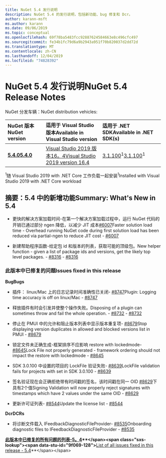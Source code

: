 ```yaml
---
title: NuGet 5.4 发行说明
description: NuGet 5.4 的发行说明，包括新功能、bug 修复和 Dcr。
author: karann-msft
ms.author: karann
ms.date: 09/06/2019
ms.topic: conceptual
ms.openlocfilehash: 69f78ba5483fcc92887624584663e8c496cfc497
ms.sourcegitcommit: fe34b1fc79d6a9b2943a951f70b820037d2dd72d
ms.translationtype: MT
ms.contentlocale: zh-CN
ms.lasthandoff: 12/04/2019
ms.locfileid: "74828392"
---
```

# <a name="nuget-54-release-notes"></a><span data-ttu-id="9f069-103">NuGet 5.4 发行说明</span><span class="sxs-lookup"><span data-stu-id="9f069-103">NuGet 5.4 Release Notes</span></span>

<span data-ttu-id="9f069-104">NuGet 分发车辆：</span><span class="sxs-lookup"><span data-stu-id="9f069-104">NuGet distribution vehicles:</span></span>

| <span data-ttu-id="9f069-105">NuGet 版本</span><span class="sxs-lookup"><span data-stu-id="9f069-105">NuGet version</span></span> | <span data-ttu-id="9f069-106">适用于 Visual Studio 版本</span><span class="sxs-lookup"><span data-stu-id="9f069-106">Available in Visual Studio version</span></span>| <span data-ttu-id="9f069-107">适用于 .NET SDK</span><span class="sxs-lookup"><span data-stu-id="9f069-107">Available in .NET SDK(s)</span></span>|
|:---|:---|:---|
| [<span data-ttu-id="9f069-108">**5.4.0**</span><span class="sxs-lookup"><span data-stu-id="9f069-108">**5.4.0**</span></span>](https://nuget.org/downloads) | [<span data-ttu-id="9f069-109">Visual Studio 2019 版本16。4</span><span class="sxs-lookup"><span data-stu-id="9f069-109">Visual Studio 2019 version 16.4</span></span>](https://visualstudio.microsoft.com/downloads/) | <span data-ttu-id="9f069-110">[3.1.100](https://dotnet.microsoft.com/download/dotnet-core/3.1)<sup>1</sup></span><span class="sxs-lookup"><span data-stu-id="9f069-110">[3.1.100](https://dotnet.microsoft.com/download/dotnet-core/3.1)<sup>1</sup></span></span> |

<span data-ttu-id="9f069-111"><sup>1</sup>随 Visual Studio 2019 with .NET Core 工作负载一起安装</span><span class="sxs-lookup"><span data-stu-id="9f069-111"><sup>1</sup>Installed with Visual Studio 2019 with .NET Core workload</span></span>

## <a name="summary-whats-new-in-54"></a><span data-ttu-id="9f069-112">摘要：5.4 中的新增功能</span><span class="sxs-lookup"><span data-stu-id="9f069-112">Summary: What's New in 5.4</span></span>

* <span data-ttu-id="9f069-113">更快的解决方案加载时间-在第一个解决方案加载过程中，运行 NuGet 代码的开销已通过部分 ngen 降低，以减少 JIT 成本[#6007](https://github.com/NuGet/Home/issues/6007)</span><span class="sxs-lookup"><span data-stu-id="9f069-113">Faster solution load time - Overhead running NuGet code during first solution load has been reduced via partial-ngen to reduce JIT cost - [#6007](https://github.com/NuGet/Home/issues/6007)</span></span>

* <span data-ttu-id="9f069-114">新建帮助程序函数-给定包 id 和版本的列表，获取可能的顶级包。</span><span class="sxs-lookup"><span data-stu-id="9f069-114">New helper function - given a list of package ids and versions, get the likely top level packages.</span></span><span data-ttu-id="9f069-115"> - [#8316](https://github.com/NuGet/Home/issues/8316)</span><span class="sxs-lookup"><span data-stu-id="9f069-115"> - [#8316](https://github.com/NuGet/Home/issues/8316)</span></span>

### <a name="issues-fixed-in-this-release"></a><span data-ttu-id="9f069-116">此版本中已修复的问题</span><span class="sxs-lookup"><span data-stu-id="9f069-116">Issues fixed in this release</span></span>

<span data-ttu-id="9f069-117">**Bug**</span><span class="sxs-lookup"><span data-stu-id="9f069-117">**Bugs**</span></span>

* <span data-ttu-id="9f069-118">插件： linux/Mac 上的日志记录时间准确性已关闭- [#8747](https://github.com/NuGet/Home/issues/8747)</span><span class="sxs-lookup"><span data-stu-id="9f069-118">Plugin: Logging time accuracy is off on linux/Mac - [#8747](https://github.com/NuGet/Home/issues/8747)</span></span>

* <span data-ttu-id="9f069-119">释放插件有时会引发并使整个操作失败。</span><span class="sxs-lookup"><span data-stu-id="9f069-119">Disposing of a plugin can sometimes throw and fail the whole operation.</span></span><span data-ttu-id="9f069-120"> - [#8732](https://github.com/NuGet/Home/issues/8732)</span><span class="sxs-lookup"><span data-stu-id="9f069-120"> - [#8732](https://github.com/NuGet/Home/issues/8732)</span></span>

* <span data-ttu-id="9f069-121">停止在 PMUI 中的允许和阻止版本列表中显示版本重复项- [#8679](https://github.com/NuGet/Home/issues/8679)</span><span class="sxs-lookup"><span data-stu-id="9f069-121">Stop displaying version duplicates in allowed and blocked versions list in PMUI - [#8679](https://github.com/NuGet/Home/issues/8679)</span></span>

* <span data-ttu-id="9f069-122">锁定文件未正确生成-框架排序不应影响 restore with lockedmode- [#8645](https://github.com/NuGet/Home/issues/8645)</span><span class="sxs-lookup"><span data-stu-id="9f069-122">Lock File not properly generated - framework ordering should not impact the restore with lockedmode - [#8645](https://github.com/NuGet/Home/issues/8645)</span></span>

* <span data-ttu-id="9f069-123"><RuntimeIdentifiers> SDK 3.0.100 中设置的项目的 LockFile 验证失败- [#8639](https://github.com/NuGet/Home/issues/8639)</span><span class="sxs-lookup"><span data-stu-id="9f069-123">LockFile validation fails for projects with <RuntimeIdentifiers> set in SDK 3.0.100 - [#8639](https://github.com/NuGet/Home/issues/8639)</span></span>

* <span data-ttu-id="9f069-124">签名验证现在会正确拒绝带有时间戳的签名，该时间戳在同一 OID [#8629](https://github.com/NuGet/Home/issues/8629)下具有2个值</span><span class="sxs-lookup"><span data-stu-id="9f069-124">Signing Validation will now properly reject signatures with timestamps which have 2 values under the same OID - [#8629](https://github.com/NuGet/Home/issues/8629)</span></span>

* <span data-ttu-id="9f069-125">更新许可证列表- [#8544](https://github.com/NuGet/Home/issues/8544)</span><span class="sxs-lookup"><span data-stu-id="9f069-125">Update the license list - [#8544](https://github.com/NuGet/Home/issues/8544)</span></span>

<span data-ttu-id="9f069-126">**Dcr**</span><span class="sxs-lookup"><span data-stu-id="9f069-126">**DCRs**</span></span>

* <span data-ttu-id="9f069-127">将诊断文件载入 IFeedbackDiagnosticFileProvider- [#8535](https://github.com/NuGet/Home/issues/8535)</span><span class="sxs-lookup"><span data-stu-id="9f069-127">Onboarding diagnostic files to IFeedbackDiagnosticFileProvider - [#8535](https://github.com/NuGet/Home/issues/8535)</span></span>

<span data-ttu-id="9f069-128">**[此版本中已修复的所有问题的列表-5。4](https://github.com/nuget/home/issues?q=is%3Aissue+is%3Aclosed+milestone%3A%225.4")**</span><span class="sxs-lookup"><span data-stu-id="9f069-128">**[List of all issues fixed in this release - 5.4](https://github.com/nuget/home/issues?q=is%3Aissue+is%3Aclosed+milestone%3A%225.4")**</span></span>
